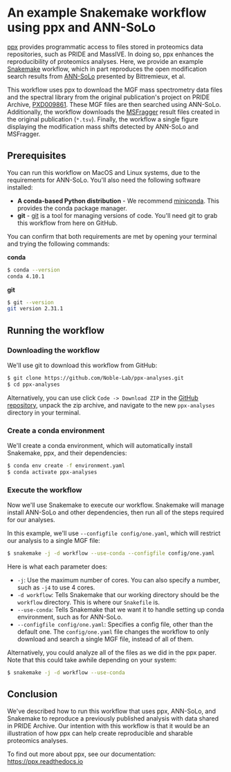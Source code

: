 # An example Snakemake workflow using ppx and ANN-SoLo  

[ppx](https://github.com/wfondrie/ppx) provides programmatic access to files
stored in proteomics data repositories, such as PRIDE and MassIVE. In doing
so, ppx enhances the reproducibility of proteomics analyses. Here, we provide
an example [Snakemake](https://snakemake.readthedocs.io/en/stable/) workflow,
which in part reproduces the open modification search results from 
[ANN-SoLo](https://github.com/bittremieux/ANN-SoLo) presented by Bittremieux,
et al. 

This workflow uses ppx to download the MGF mass spectrometry data files and the
spectral library from the original publication's project on PRIDE Archive,
[PXD009861](https://www.ebi.ac.uk/pride/archive/projects/PXD009861). These MGF
files are then searched using ANN-SoLo. Additionally, the workflow downloads
the [MSFragger](https://msfragger.nesvilab.org/) result files created in the
original publication (`*.tsv`). Finally, the workflow a single figure
displaying the modification mass shifts detected by ANN-SoLo and MSFragger.

## Prerequisites  

You can run this workflow on MacOS and Linux systems, due to the requirements
for ANN-SoLo. You'll also need the following software installed:

- **A conda-based Python distribution** - We recommend
  [miniconda](https://docs.conda.io/en/latest/miniconda.html). This provides
  the conda package manager.
- **git** - [git](https://github.com/git-guides/install-git) is a tool for
  managing versions of code. You'll need git to grab this workflow from here on
  GitHub.

You can confirm that both requirements are met by opening your terminal and
trying the following commands:

**conda**
``` sh
$ conda --version
conda 4.10.1
```

**git**
``` sh
$ git --version
git version 2.31.1
```

## Running the workflow
### Downloading the workflow

We'll use git to download this workflow from GitHub:

``` sh
$ git clone https://github.com/Noble-Lab/ppx-analyses.git
$ cd ppx-analyses
```

Alternatively, you can use click `Code -> Download ZIP` in the [GitHub
repository](https://github.com/Noble-Lab/ppx-analyses), unpack the zip archive,
and navigate to the new `ppx-analyses` directory in your terminal.

### Create a conda environment

We'll create a conda environment, which will automatically install Snakemake,
ppx, and their dependencies:

``` sh
$ conda env create -f environment.yaml
$ conda activate ppx-analyses
```

### Execute the workflow

Now we'll use Snakemake to execute our workflow. Snakemake will manage install
ANN-SoLo and other dependencies, then run all of the steps required for our
analyses.

In this example, we'll use `--configfile config/one.yaml`, which will restrict
our analysis to a single MGF file:

``` sh
$ snakemake -j -d workflow --use-conda --configfile config/one.yaml
```

Here is what each parameter does:

- `-j`: Use the maximum number of cores. You can also specify a number, such
  as `-j4` to use 4 cores.
- `-d workflow`: Tells Snakemake that our working directory should be the 
  `workflow` directory. This is where our `Snakefile` is.
- `--use-conda`: Tells Snakemake that we want it to handle setting up conda
  environment, such as for ANN-SoLo.
- `--configfile config/one.yaml`: Specifies a config file, other than the 
  default one. The `config/one.yaml` file changes the workflow to only download
  and search a single MGF file, instead of all of them.

Alternatively, you could analyze all of the files as we did in the ppx paper.
Note that this could take awhile depending on your system:

``` sh
$ snakemake -j -d workflow --use-conda
```

## Conclusion  

We've described how to run this workflow that uses ppx, ANN-SoLo, and Snakemake
to reproduce a previously published analysis with data shared in PRIDE Archive.
Our intention with this workflow is that it would be an illustration of how ppx
can help create reproducible and sharable proteomics analyses.

To find out more about ppx, see our documentation: https://ppx.readthedocs.io

